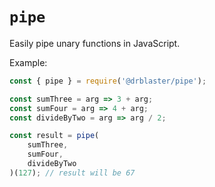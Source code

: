 # `pipe`
Easily pipe unary functions in JavaScript.

Example:

```js
const { pipe } = require('@drblaster/pipe');

const sumThree = arg => 3 + arg;
const sumFour = arg => 4 + arg;
const divideByTwo = arg => arg / 2;

const result = pipe(
    sumThree,
    sumFour,
    divideByTwo
)(127); // result will be 67
```

